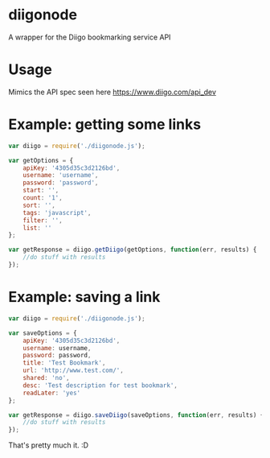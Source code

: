 diigonode
=========

A wrapper for the Diigo bookmarking service API

Usage
=========

Mimics the API spec seen here https://www.diigo.com/api_dev


Example: getting some links
=====
```javascript
var diigo = require('./diigonode.js');

var getOptions = {
	apiKey: '4305d35c3d2126bd',
	username: 'username',
	password: 'password', 
	start: '', 
	count: '1', 
	sort: '', 
	tags: 'javascript',
	filter: '',
	list: ''
};

var getResponse = diigo.getDiigo(getOptions, function(err, results) {
	//do stuff with results
});
```


Example: saving a link
=====
```javascript
var diigo = require('./diigonode.js');

var saveOptions = {
	apiKey: '4305d35c3d2126bd',
	username: username,
	password: password,
	title: 'Test Bookmark', 
	url: 'http://www.test.com/', 
	shared: 'no', 
	desc: 'Test description for test bookmark',
	readLater: 'yes'
};

var getResponse = diigo.saveDiigo(saveOptions, function(err, results) {
	//do stuff with results
});
```


That's pretty much it. :D
